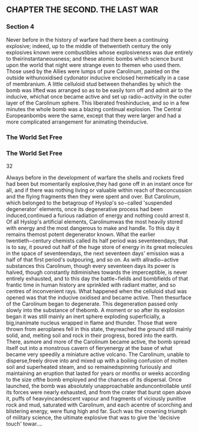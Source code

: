 ## CHAPTER THE SECOND. THE LAST WAR

### Section 4

Never before in the history of warfare had there been a continuing explosive; indeed, up to the middle of thetwentieth century the only explosives known were combustibles whose explosiveness was due entirely to theirinstantaneousness; and these atomic bombs which science burst upon the world that night were strange even to themen who used them. Those used by the Allies were lumps of pure Carolinum, painted on the outside withunoxidised cydonator inducive enclosed hermetically in a case of membranium. A little celluloid stud between thehandles by which the bomb was lifted was arranged so as to be easily torn off and admit air to the inducive, whichat once became active and set up radio−activity in the outer layer of the Carolinum sphere. This liberated freshinducive, and so in a few minutes the whole bomb was a blazing continual explosion. The Central Europeanbombs were the same, except that they were larger and had a more complicated arrangement for animating theinducive.
### The World Set Free

### The World Set Free
32


Always before in the development of warfare the shells and rockets fired had been but momentarily explosive,they had gone off in an instant once for all, and if there was nothing living or valuable within reach of theconcussion and the flying fragments then they were spent and over. But Carolinum, which belonged to the betagroup of Hyslop's so−called 'suspended degenerator' elements, once its degenerative process had been induced,continued a furious radiation of energy and nothing could arrest it. Of all Hyslop's artificial elements, Carolinumwas the most heavily stored with energy and the most dangerous to make and handle. To this day it remains themost potent degenerator known. What the earlier twentieth−century chemists called its half period was seventeendays; that is to say, it poured out half of the huge store of energy in its great molecules in the space of seventeendays, the next seventeen days' emission was a half of that first period's outpouring, and so on. As with allradio−active substances this Carolinum, though every seventeen days its power is halved, though constantly itdiminishes towards the imperceptible, is never entirely exhausted, and to this day the battle−fields and bombfields of that frantic time in human history are sprinkled with radiant matter, and so centres of inconvenient rays.
What happened when the celluloid stud was opened was that the inducive oxidised and became active. Then thesurface of the Carolinum began to degenerate. This degeneration passed only slowly into the substance of thebomb. A moment or so after its explosion began it was still mainly an inert sphere exploding superficially, a big,inanimate nucleus wrapped in flame and thunder. Those that were thrown from aeroplanes fell in this state, theyreached the ground still mainly solid, and, melting soil and rock in their progress, bored into the earth. There, asmore and more of the Carolinum became active, the bomb spread itself out into a monstrous cavern of fieryenergy at the base of what became very speedily a miniature active volcano. The Carolinum, unable to disperse,freely drove into and mixed up with a boiling confusion of molten soil and superheated steam, and so remainedspinning furiously and maintaining an eruption that lasted for years or months or weeks according to the size ofthe bomb employed and the chances of its dispersal. Once launched, the bomb was absolutely unapproachable anduncontrollable until its forces were nearly exhausted, and from the crater that burst open above it, puffs of heavyincandescent vapour and fragments of viciously punitive rock and mud, saturated with Carolinum, and each acentre of scorching and blistering energy, were flung high and far.
Such was the crowning triumph of military science, the ultimate explosive that was to give the 'decisive touch' towar....